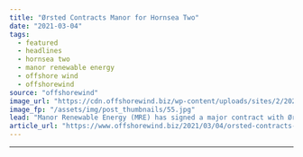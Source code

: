 ```yaml
---
title: "Ørsted Contracts Manor for Hornsea Two"
date: "2021-03-04"
tags: 
  - featured
  - headlines
  - hornsea two
  - manor renewable energy
  - offshore wind
  - offshorewind
source: "offshorewind"
image_url: "https://cdn.offshorewind.biz/wp-content/uploads/sites/2/2021/03/04143003/Manor-to-Power-Hornsea-Two.jpg"
image_fp: "/assets/img/post_thumbnails/55.jpg"
lead: "Manor Renewable Energy (MRE) has signed a major contract with Ørsted to supply power"
article_url: "https://www.offshorewind.biz/2021/03/04/orsted-contracts-manor-for-hornsea-two/"
---
```


---
